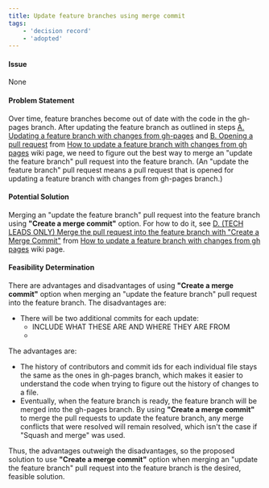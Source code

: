 ```yaml
---
title: Update feature branches using merge commit
tags:
    - 'decision record'
    - 'adopted'
---
```


#### Issue

None

#### Problem Statement

Over time, feature branches become out of date with the code in the gh-pages branch. After updating the feature branch as outlined in steps [A. Updating a feature branch with changes from gh-pages](https://github.com/hackforla/website/wiki/How-to-update-a-feature-branch-with-changes-from-gh-pages#a-updating-a-feature-branch-with-changes-from-gh-pages) and [B. Opening a pull request](https://github.com/hackforla/website/wiki/How-to-update-a-feature-branch-with-changes-from-gh-pages#b-opening-a-pull-request) from [How to update a feature branch with changes from gh pages](https://github.com/hackforla/website/wiki/How-to-update-a-feature-branch-with-changes-from-gh-pages) wiki page, we need to figure out the best way to merge an "update the feature branch" pull request into the feature branch. (An "update the feature branch" pull request means a pull request that is opened for updating a feature branch with changes from gh-pages branch.)

#### Potential Solution

Merging an "update the feature branch" pull request into the feature branch using **"Create a merge commit"** option. For how to do it, see [D. (TECH LEADS ONLY) Merge the pull request into the feature branch with "Create a Merge Commit"](https://github.com/hackforla/website/wiki/How-to-update-a-feature-branch-with-changes-from-gh-pages#d-tech-leads-only-merge-the-pull-request-into-the-feature-branch-with-create-a-merge-commit) from [How to update a feature branch with changes from gh pages](https://github.com/hackforla/website/wiki/How-to-update-a-feature-branch-with-changes-from-gh-pages) wiki page.

#### Feasibility Determination

There are advantages and disadvantages of using **"Create a merge commit"** option when merging an "update the feature branch" pull request into the feature branch.
The disadvantages are:

- There will be two additional commits for each update:
  - INCLUDE WHAT THESE ARE AND WHERE THEY ARE FROM
  -

The advantages are:

- The history of contributors and commit ids for each individual file stays the same as the ones in gh-pages branch, which makes it easier to understand the code when trying to figure out the history of changes to a file.
- Eventually, when the feature branch is ready, the feature branch will be merged into the gh-pages branch. By using **"Create a merge commit"** to merge the pull requests to update the feature branch, any merge conflicts that were resolved will remain resolved, which isn't the case if "Squash and merge" was used.

Thus, the advantages outweigh the disadvantages, so the proposed solution to use **"Create a merge commit"** option when merging an "update the feature branch" pull request into the feature branch is the desired, feasible solution.
